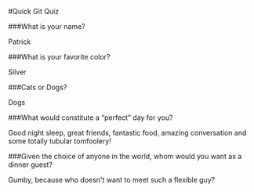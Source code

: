#Quick Git Quiz

###What is your name?

Patrick

###What is your favorite color?

Silver

###Cats or Dogs?

Dogs

###What would constitute a “perfect” day for you?

Good night sleep, great friends, fantastic food, amazing conversation and some totally tubular tomfoolery!

###Given the choice of anyone in the world, whom would you want as a dinner guest?

Gumby, because who doesn't want to meet such a flexible guy?
